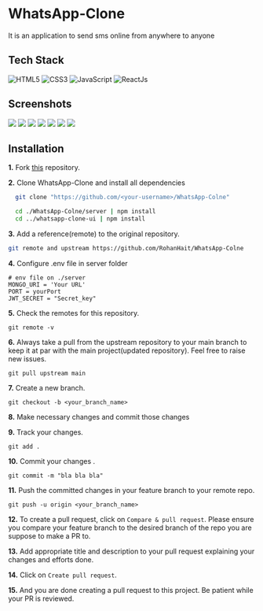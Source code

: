 
# WhatsApp-Clone
It is an application to send sms online from anywhere to anyone


## Tech Stack

![HTML5](https://img.shields.io/badge/HTML5-E34F26?style=for-the-badge&logo=html5&logoColor=white) 
![CSS3](https://img.shields.io/badge/CSS3-1572B6?style=for-the-badge&logo=css3&logoColor=white)
![JavaScript](https://img.shields.io/badge/JavaScript-323330?style=for-the-badge&logo=javascript&logoColor=F7DF1E)
![ReactJs](https://img.shields.io/badge/-ReactJs-23272f?logo=react&logoColor=Blue&style=for-the-badge)



## Screenshots
![](./screenshots/Screen%20Shot%202023-08-05%20at%2002.20.07.png)
![](./screenshots/Screen%20Shot%202023-08-05%20at%2002.26.17.png)
![](./screenshots/Screen%20Shot%202023-08-05%20at%2002.26.56.png)
![](./screenshots//Screen%20Shot%202023-08-05%20at%2002.34.14.png)
![](./screenshots/Screen%20Shot%202023-08-05%20at%2002.34.41.png)
![](./screenshots/Screen%20Shot%202023-08-05%20at%2002.39.40.png)
![](./screenshots/Screen%20Shot%202023-08-05%20at%2002.39.48.png)

## Installation
**1.** Fork [this](https://github.com/RohanHait/WhatsApp-Colne) repository.

**2.** Clone WhatsApp-Clone and install all dependencies

```bash
  git clone "https://github.com/<your-username>/WhatsApp-Colne" 

  cd ./WhatsApp-Colne/server | npm install
  cd ../whatsapp-clone-ui | npm install
```
**3.** Add a reference(remote) to the original repository.
```bash
git remote and upstream https://github.com/RohanHait/WhatsApp-Colne
```
**4.** Configure .env file in server folder
``` env
# env file on ./server 
MONGO_URI = 'Your URL'
PORT = yourPort 
JWT_SECRET = "Secret_key"
```
**5.** Check the remotes for this repository.

```
git remote -v
```

**6.** Always take a pull from the upstream repository to your main branch to keep it at par with the main project(updated repository). Feel free to raise new issues.

```
git pull upstream main
```

**7.** Create a new branch.

```
git checkout -b <your_branch_name>
```

**8.** Make necessary changes and commit those changes

**9.** Track your changes.

```
git add .
```

**10.** Commit your changes .

```
git commit -m "bla bla bla"
```

**11.** Push the committed changes in your feature branch to your remote repo.

```
git push -u origin <your_branch_name>
```

**12.** To create a pull request, click on `Compare & pull request`. Please ensure you compare your feature branch to the desired branch of the repo you are suppose to make a PR to.

**13.** Add appropriate title and description to your pull request explaining your changes and efforts done.

**14.** Click on `Create pull request`.

**15.** And you are done creating a pull request to this project. Be patient while your PR is reviewed.

